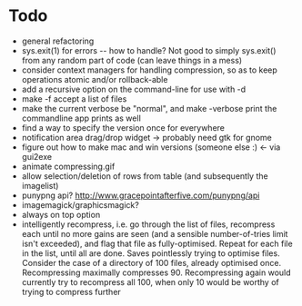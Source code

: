 # Todo

- general refactoring
- sys.exit(1) for errors -- how to handle? Not good to simply sys.exit() from any random part of code (can leave things in a mess)
- consider context managers for handling compression, so as to keep operations atomic and/or rollback-able
- add a recursive option on the command-line for use with -d
- make -f accept a list of files
- make the current verbose be "normal", and make -verbose print the commandline app prints as well
- find a way to specify the version once for everywhere
- notification area drag/drop widget -> probably need gtk for gnome
- figure out how to make mac and win versions (someone else :) <- via gui2exe
- animate compressing.gif
- allow selection/deletion of rows from table (and subsequently the imagelist)
- punypng api? http://www.gracepointafterfive.com/punypng/api
- imagemagick/graphicsmagick?
- always on top option
- intelligently recompress, i.e. go through the list of files, recompress each until no more gains are seen (and a sensible number-of-tries limit isn't exceeded), and flag that file as fully-optimised. Repeat for each file in the list, until all are done. Saves pointlessly trying to optimise files. Consider the case of a directory of 100 files, already optimised once. Recompressing maximally compresses 90. Recompressing again would currently try to recompress all 100, when only 10 would be worthy of trying to compress further
